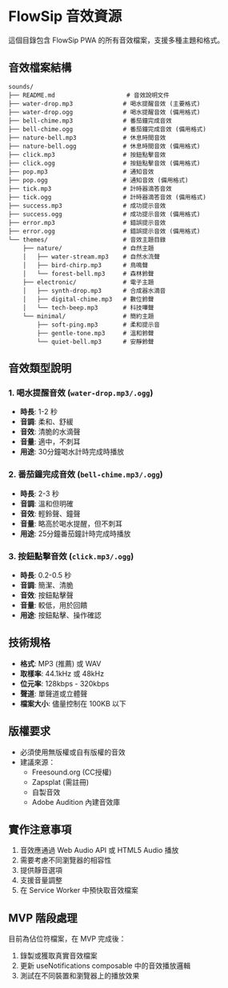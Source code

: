 # FlowSip 音效資源

這個目錄包含 FlowSip PWA 的所有音效檔案，支援多種主題和格式。

## 音效檔案結構

```
sounds/
├── README.md                    # 音效說明文件
├── water-drop.mp3              # 喝水提醒音效 (主要格式)
├── water-drop.ogg              # 喝水提醒音效 (備用格式)
├── bell-chime.mp3              # 番茄鐘完成音效
├── bell-chime.ogg              # 番茄鐘完成音效 (備用格式)
├── nature-bell.mp3             # 休息時間音效
├── nature-bell.ogg             # 休息時間音效 (備用格式)
├── click.mp3                   # 按鈕點擊音效
├── click.ogg                   # 按鈕點擊音效 (備用格式)
├── pop.mp3                     # 通知音效
├── pop.ogg                     # 通知音效 (備用格式)
├── tick.mp3                    # 計時器滴答音效
├── tick.ogg                    # 計時器滴答音效 (備用格式)
├── success.mp3                 # 成功提示音效
├── success.ogg                 # 成功提示音效 (備用格式)
├── error.mp3                   # 錯誤提示音效
├── error.ogg                   # 錯誤提示音效 (備用格式)
└── themes/                     # 音效主題目錄
    ├── nature/                 # 自然主題
    │   ├── water-stream.mp3    # 自然水流聲
    │   ├── bird-chirp.mp3      # 鳥鳴聲
    │   └── forest-bell.mp3     # 森林鈴聲
    ├── electronic/             # 電子主題
    │   ├── synth-drop.mp3      # 合成器水滴音
    │   ├── digital-chime.mp3   # 數位鈴聲
    │   └── tech-beep.mp3       # 科技嗶聲
    └── minimal/                # 簡約主題
        ├── soft-ping.mp3       # 柔和提示音
        ├── gentle-tone.mp3     # 溫和鈴聲
        └── quiet-bell.mp3      # 安靜鈴聲
```

## 音效類型說明

### 1. 喝水提醒音效 (`water-drop.mp3/.ogg`)
- **時長**: 1-2 秒
- **音調**: 柔和、舒緩
- **音效**: 清脆的水滴聲
- **音量**: 適中，不刺耳
- **用途**: 30分鐘喝水計時完成時播放

### 2. 番茄鐘完成音效 (`bell-chime.mp3/.ogg`)
- **時長**: 2-3 秒
- **音調**: 溫和但明確
- **音效**: 輕鈴聲、鐘聲
- **音量**: 略高於喝水提醒，但不刺耳
- **用途**: 25分鐘番茄鐘計時完成時播放

### 3. 按鈕點擊音效 (`click.mp3/.ogg`)
- **時長**: 0.2-0.5 秒
- **音調**: 簡潔、清脆
- **音效**: 按鈕點擊聲
- **音量**: 較低，用於回饋
- **用途**: 按鈕點擊、操作確認

## 技術規格

- **格式**: MP3 (推薦) 或 WAV
- **取樣率**: 44.1kHz 或 48kHz
- **位元率**: 128kbps - 320kbps
- **聲道**: 單聲道或立體聲
- **檔案大小**: 儘量控制在 100KB 以下

## 版權要求

- 必須使用無版權或自有版權的音效
- 建議來源：
  - Freesound.org (CC授權)
  - Zapsplat (需註冊)
  - 自製音效
  - Adobe Audition 內建音效庫

## 實作注意事項

1. 音效應通過 Web Audio API 或 HTML5 Audio 播放
2. 需要考慮不同瀏覽器的相容性
3. 提供靜音選項
4. 支援音量調整
5. 在 Service Worker 中預快取音效檔案

## MVP 階段處理

目前為佔位符檔案，在 MVP 完成後：
1. 錄製或獲取真實音效檔案
2. 更新 useNotifications composable 中的音效播放邏輯
3. 測試在不同裝置和瀏覽器上的播放效果